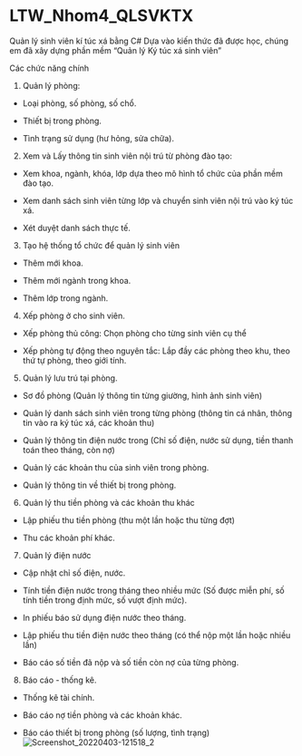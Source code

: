 # LTW_Nhom4_QLSVKTX
Quản lý sinh viên kí túc xá bằng C#
Dựa vào kiến thức đã được học, chúng em đã xây dựng phần mềm “Quản lý Ký túc xá sinh viên”

Các chức năng chính
1. Quản lý phòng:
- Loại phòng, số phòng, số chổ.

- Thiết bị trong phòng.

- Tình trạng sử dụng (hư hỏng, sửa chữa).

2. Xem và Lấy thông tin sinh viên nội trú từ phòng đào tạo:
- Xem khoa, ngành, khóa, lớp dựa theo mô hình tổ chức của phần mềm đào tạo.

- Xem danh sách sinh viên từng lớp và chuyển sinh viên nội trú vào ký túc xá.

- Xét duyệt danh sách thực tế.

3. Tạo hệ thống tổ chức để quản lý sinh viên
- Thêm mới khoa.

- Thêm mới ngành trong khoa.

- Thêm lớp trong ngành.

4. Xếp phòng ở cho sinh viên.
- Xếp phòng thủ công: Chọn phòng cho từng sinh viên cụ thể

- Xếp phòng tự động theo nguyên tắc: Lắp đầy các phòng theo khu, theo thứ tự phòng, theo giới tính.

5. Quản lý lưu trú tại phòng.
- Sơ đồ phòng (Quản lý thông tin từng giường, hình ảnh sinh viên)

- Quản lý danh sách sinh viên trong từng phòng (thông tin cá nhân, thông tin vào ra ký túc xá, các khoản thu)

- Quản lý thông tin điện nước trong (Chỉ số điện, nước sử dụng, tiền thanh toán theo tháng, còn nợ)

- Quản lý các khoản thu của sinh viên trong phòng.

- Quản lý thông tin về thiết bị trong phòng.

6. Quản lý thu tiền phòng và các khoản thu khác
- Lập phiếu thu tiền phòng (thu một lần hoặc thu từng đợt)

- Thu các khoản phí khác.

7. Quản lý điện nước
- Cập nhật chỉ số điện, nước.

- Tính tiền điện nước trong tháng theo nhiều mức (Số được miễn phí, số tính tiền trong định mức, số vượt định mức).

- In phiếu báo sử dụng điện nước theo tháng.

- Lập phiếu thu tiền điện nước theo tháng (có thể nộp một lần hoặc nhiều lần)

- Báo cáo số tiền đã nộp và số tiền còn nợ của từng phòng.

8. Báo cáo - thống kê.
- Thống kê tài chính.

- Báo cáo nợ tiền phòng và các khoản khác.

- Báo cáo thiết bị trong phòng (số lượng, tình trạng)
![Screenshot_20220403-121518_2](https://user-images.githubusercontent.com/112363233/191213149-c7639b69-668a-4586-a930-eb1b7e831c8e.png)

